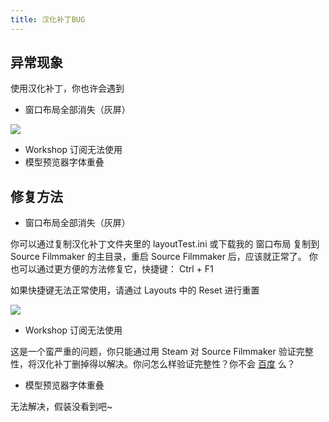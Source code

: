 ```yaml
---
title: 汉化补丁BUG
---
```


## 异常现象
使用汉化补丁，你也许会遇到
- 窗口布局全部消失（灰屏）

![](https://ae01.alicdn.com/kf/HTB1zWGgT3HqK1RjSZFgq6y7JXXac.jpg)

- Workshop 订阅无法使用
- 模型预览器字体重叠

## 修复方法
- 窗口布局全部消失（灰屏）

你可以通过复制汉化补丁文件夹里的 layoutTest.ini 或下载我的 窗口布局 复制到 Source Filmmaker 的主目录，重启 Source Filmmaker 后，应该就正常了。
你也可以通过更方便的方法修复它，快捷键： Ctrl + F1 

如果快捷键无法正常使用，请通过 Layouts 中的 Reset 进行重置

![](https://pic.downk.cc/item/5fb67a5fb18d627113b63592.jpg)



- Workshop 订阅无法使用

这是一个蛮严重的问题，你只能通过用 Steam 对 Source Filmmaker 验证完整性，将汉化补丁删掉得以解决。你问怎么样验证完整性？你不会 [百度](https://baidu.com) 么？

- 模型预览器字体重叠

无法解决，假装没看到吧~